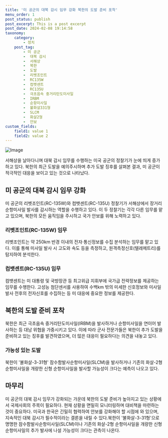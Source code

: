 ```yaml
---
title: '미 공군의 대북 감시 임무 강화 북한의 도발 준비 포착'
menu_order: 1
post_status: publish
post_excerpt: This is a post excerpt
post_date: 2024-02-08 19:14:58
taxonomy:
    category:
        - 정치
    post_tag:
        - 미 공군
        -  대북 감시
        -  서해상
        -  북한
        -  도발
        -  리벳조인트
        -  RC135W
        -  컴뱃센트
        -  RC135U
        -  극초음속 중거리탄도미사일
        -  IRBM
        -  순항미사일
        -  불화살331형
        -  SLCM
        -  화살2형
        -  안보
custom_fields:
    field1: value 1
    field2: value 2
---
```


![Image](https://imgnews.pstatic.net/image/020/2024/02/08/0003547307_001_20240208145601085.jpg?type=w647)

서해상을 날아다니며 대북 감시 임무를 수행하는 미국 공군의 정찰기가 눈에 띄게 증가하고 있다. 북한의 최근 도발을 예의주시하며 추가 도발 징후를 살펴본 결과, 미 공군이 적극적인 대응을 보이고 있는 것으로 나타났다.
## 미 공군의 대북 감시 임무 강화
미 공군의 리벳조인트(RC-135W)와 컴뱃센트(RC-135U) 정찰기가 서해상에서 장거리 순항미사일 발사를 감시하는 역할을 수행하고 있다. 이 두 정찰기는 각각 다른 임무를 맡고 있으며, 북한의 모든 움직임을 주시하고 국가 안보를 위해 노력하고 있다.
### 리벳조인트(RC-135W) 임무
리벳조인트는 약 250km 반경 이내의 전자·통신정보를 수집 분석하는 임무를 맡고 있다. 이를 통해 미사일 발사 시 고도와 속도 등을 측정하고, 원격측정신호(텔레메트리)를 탐지하여 분석한다.
### 컴뱃센트(RC-135U) 임무
컴뱃센트는 미 대통령 및 국방장관 등 최고위급 지휘부에 국가급 전략정보를 제공하는 임무를 수행한다. 고성능 첨단센서를 사용하여 수백km 밖의 미세한 신호정보와 미사일 발사 전후의 전자신호를 수집하는 등 미 대응에 중요한 정보를 제공한다.
## 북한의 도발 준비 포착
북한은 최근 극초음속 중거리탄도미사일(IRBM)을 발사하거나 순항미사일을 연이어 발사하는 등 대남 위협을 가중시키고 있다. 이에 따라 군사 전문가들은 북한이 추가 도발을 준비하고 있는 징후를 발견하였으며, 더 많은 대응이 필요하다는 의견을 내놓고 있다.
### 가능성 있는 도발
북한이 '불화살-3-31형' 잠수함발사순항미사일(SLCM)을 발사하거나 기존의 화살-2형 순항미사일을 개량한 신형 순항미사일을 발사할 가능성이 크다는 예측이 나오고 있다.
## 마무리
미 공군의 대북 감시 임무가 강화되는 가운데 북한의 도발 준비가 높아지고 있는 상황에서 국제사회의 주목이 필요하다. 현재 상황을 면밀히 모니터링하며 대비책을 마련하는 것이 중요하다. 미국과 한국은 긴밀히 협력하여 안보를 강화해야 할 시점에 와 있으며, 지속적인 대북 감시가 필수적이라는 결론을 내릴 수 있다.북한이 '불화살-3-31형'으로 명명한 잠수함발사순항미사일(SLCM)이나 기존의 화살-2형 순항미사일을 개량한 신형 순항미사일의 추가 발사에 나설 가능성이 크다는 관측이 나온다.
